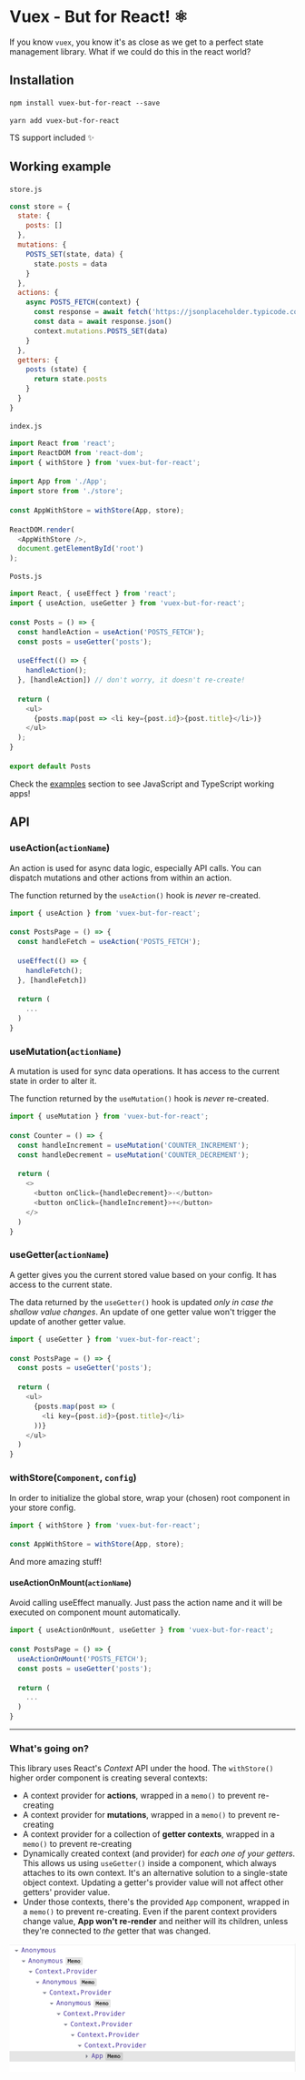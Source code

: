# Vuex - But for React! ⚛

If you know `vuex`, you know it's as close as we get to a perfect state management library. What if we could do this in the react world?

## Installation

`npm install vuex-but-for-react --save`

`yarn add vuex-but-for-react`

TS support included ✨

## Working example

`store.js`
```javascript
const store = {
  state: {
    posts: []
  },
  mutations: {
    POSTS_SET(state, data) {
      state.posts = data
    }
  },
  actions: {
    async POSTS_FETCH(context) {
      const response = await fetch('https://jsonplaceholder.typicode.com/posts')
      const data = await response.json()
      context.mutations.POSTS_SET(data)
    }
  },
  getters: {
    posts (state) {
      return state.posts
    }
  }
}
```

`index.js`
```javascript
import React from 'react';
import ReactDOM from 'react-dom';
import { withStore } from 'vuex-but-for-react';

import App from './App';
import store from './store';

const AppWithStore = withStore(App, store);

ReactDOM.render(
  <AppWithStore />,
  document.getElementById('root')
);
```

`Posts.js`
```javascript
import React, { useEffect } from 'react';
import { useAction, useGetter } from 'vuex-but-for-react';

const Posts = () => {
  const handleAction = useAction('POSTS_FETCH');
  const posts = useGetter('posts');

  useEffect(() => {
    handleAction();
  }, [handleAction]) // don't worry, it doesn't re-create!
  
  return (
    <ul>
      {posts.map(post => <li key={post.id}>{post.title}</li>)}
    </ul>
  );
}

export default Posts
```

Check the <a href="https://github.com/DJanoskova/vuex-but-for-react/tree/master/examples">examples</a> section to see JavaScript and TypeScript working apps!

## API

### useAction(`actionName`)

An action is used for async data logic, especially API calls. You can dispatch mutations and other actions from within an action.

The function returned by the `useAction()` hook is *never* re-created.

```javascript
import { useAction } from 'vuex-but-for-react';

const PostsPage = () => {
  const handleFetch = useAction('POSTS_FETCH');

  useEffect(() => {
    handleFetch();
  }, [handleFetch])

  return (
    ...
  )
}
```

### useMutation(`actionName`)

A mutation is used for sync data operations. It has access to the current state in order to alter it.

The function returned by the `useMutation()` hook is *never* re-created.

```javascript
import { useMutation } from 'vuex-but-for-react';

const Counter = () => {
  const handleIncrement = useMutation('COUNTER_INCREMENT');
  const handleDecrement = useMutation('COUNTER_DECREMENT');

  return (
    <>
      <button onClick={handleDecrement}>-</button>
      <button onClick={handleIncrement}>+</button>
    </>
  )
}
```

### useGetter(`actionName`)
A getter gives you the current stored value based on your config. It has access to the current state.

The data returned by the `useGetter()` hook is updated *only in case the shallow value changes*.
An update of one getter value won't trigger the update of another getter value.

```javascript
import { useGetter } from 'vuex-but-for-react';

const PostsPage = () => {
  const posts = useGetter('posts');

  return (
    <ul>
      {posts.map(post => (
        <li key={post.id}>{post.title}</li>
      ))}
    </ul>
  )
}
```

### withStore(`Component`, `config`)

In order to initialize the global store, wrap your (chosen) root component in your store config.

```javascript
import { withStore } from 'vuex-but-for-react';

const AppWithStore = withStore(App, store);
```

And more amazing stuff!

#### useActionOnMount(`actionName`)

Avoid calling useEffect manually. Just pass the action name and it will be executed on component mount automatically.

```javascript
import { useActionOnMount, useGetter } from 'vuex-but-for-react';

const PostsPage = () => {
  useActionOnMount('POSTS_FETCH');
  const posts = useGetter('posts');

  return (
    ...
  )
}
```

---

### What's going on?

This library uses React's *Context* API under the hood. The `withStore()` higher order component is creating several contexts:
* A context provider for **actions**, wrapped in a `memo()` to prevent re-creating
* A context provider for **mutations**, wrapped in a `memo()` to prevent re-creating
* A context provider for a collection of **getter contexts**, wrapped in a `memo()` to prevent re-creating
* Dynamically created context (and provider) for *each one of your getters*. This allows us using `useGetter()` inside a component, which always attaches to its own context. It's an alternative solution to a single-state object context.
Updating a getter's provider value will not affect other getters' provider value.
* Under those contexts, there's the provided `App` component, wrapped in a `memo()` to prevent re-creating. Even if the parent context providers change value, **App won't re-render** and neither will its children, unless they're connected to *the* getter that was changed.

<img src="https://github.com/DJanoskova/vuex-but-for-react/blob/master/public/tree.png" alt="Tree visualization"></img>  